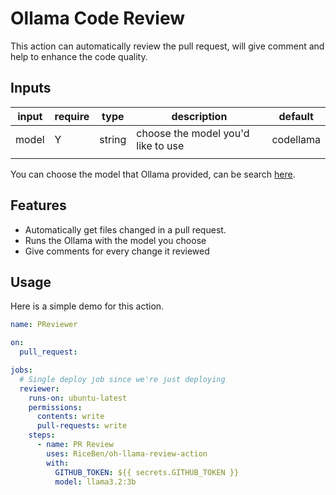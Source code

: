 # Ollama Code Review

This action can automatically review the pull request, will give comment and help to enhance the code quality.

## Inputs

| input | require |type  | description                      | default |
|-------|---------|------|----------------------------------|---------|
|model  | Y       |string|choose the model you'd like to use|codellama|
||||

You can choose the model that Ollama provided, can be search [here](https://ollama.com/search).

## Features

- Automatically get files changed in a pull request.
- Runs the Ollama with the model you choose
- Give comments for every change it reviewed

## Usage

Here is a simple demo for this action.

```yml
name: PReviewer

on:
  pull_request:

jobs:
  # Single deploy job since we're just deploying
  reviewer:
    runs-on: ubuntu-latest
    permissions:
      contents: write
      pull-requests: write
    steps:
      - name: PR Review
        uses: RiceBen/oh-llama-review-action
        with:
          GITHUB_TOKEN: ${{ secrets.GITHUB_TOKEN }}
          model: llama3.2:3b
```